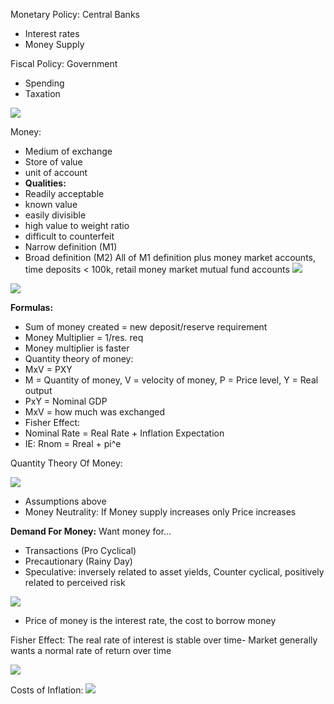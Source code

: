 
Monetary Policy: Central Banks
- Interest rates
- Money Supply

Fiscal Policy: Government
- Spending
- Taxation

![](https://i.imgur.com/9CZAkZg.png)

Money: 
- Medium of exchange
- Store of value
- unit of account
- **Qualities:**
- Readily acceptable
- known value
- easily divisible
- high value to weight ratio
- difficult to counterfeit 
- Narrow definition (M1)
- Broad definition (M2) All of M1 definition plus money market accounts, time deposits < 100k, retail money market mutual fund accounts 
![](https://i.imgur.com/ITbqPa8.png)


![](https://i.imgur.com/dkUkSxv.png)

**Formulas:**

- Sum of money created = new deposit/reserve requirement
- Money Multiplier = 1/res. req
- Money multiplier is faster
- Quantity theory of money: 
- MxV = PXY
- M = Quantity of money, V = velocity of money, P = Price level, Y = Real output
- PxY = Nominal GDP
- MxV = how much was exchanged
- Fisher Effect:
- Nominal Rate = Real Rate + Inflation Expectation
- IE: Rnom = Rreal + pi^e



Quantity Theory Of Money:

![](https://i.imgur.com/NS4H4NR.png)
- Assumptions above
- Money Neutrality: If Money supply increases only Price increases

**Demand For Money:**
Want money for...
- Transactions (Pro Cyclical)
- Precautionary (Rainy Day)
- Speculative: inversely related to asset yields, Counter cyclical, positively related to perceived risk 

![](https://i.imgur.com/Z3DnAoy.png)

- Price of money is the interest rate, the cost to borrow money

Fisher Effect: The real rate of interest is stable over time- Market generally wants a normal rate of return over time

![](https://i.imgur.com/quAJLnp.png)

Costs of Inflation:
![](https://i.imgur.com/rsAq5SZ.png)
